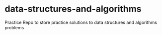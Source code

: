 # data-structures-and-algorithms
Practice  Repo to store practice solutions to data structures and algorithms problems
